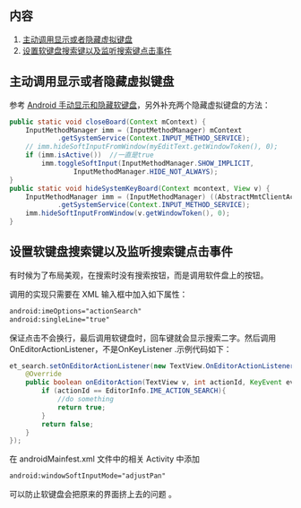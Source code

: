 ## 内容

1. [主动调用显示或者隐藏虚拟键盘](#[主动调用显示或者隐藏虚拟键盘)
2. [设置软键盘搜索键以及监听搜索键点击事件](#设置软键盘搜索键以及监听搜索键点击事件)

## <a id = "主动调用显示或者隐藏虚拟键盘">主动调用显示或者隐藏虚拟键盘</a>

参考 [Android 手动显示和隐藏软键盘](https://blog.csdn.net/h7870181/article/details/8332991)，另外补充两个隐藏虚拟键盘的方法：

```java
public static void closeBoard(Context mContext) {
    InputMethodManager imm = (InputMethodManager) mContext
            .getSystemService(Context.INPUT_METHOD_SERVICE);
    // imm.hideSoftInputFromWindow(myEditText.getWindowToken(), 0);
    if (imm.isActive())  //一直是true
        imm.toggleSoftInput(InputMethodManager.SHOW_IMPLICIT,
                InputMethodManager.HIDE_NOT_ALWAYS);
}
public static void hideSystemKeyBoard(Context mcontext, View v) {
    InputMethodManager imm = (InputMethodManager) ((AbstractMmtClientActivity) mcontext)
            .getSystemService(Context.INPUT_METHOD_SERVICE);
    imm.hideSoftInputFromWindow(v.getWindowToken(), 0);
}

```

## <a id = "设置软键盘搜索键以及监听搜索键点击事件">设置软键盘搜索键以及监听搜索键点击事件</a>

有时候为了布局美观，在搜索时没有搜索按钮，而是调用软件盘上的按钮。

调用的实现只需要在 XML 输入框中加入如下属性：

```xml
android:imeOptions="actionSearch"
android:singleLine="true"
```

保证点击不会换行，最后调用软键盘时，回车键就会显示搜索二字。然后调用 OnEditorActionListener，不是OnKeyListener .示例代码如下：

```java
et_search.setOnEditorActionListener(new TextView.OnEditorActionListener() {
    @Override
    public boolean onEditorAction(TextView v, int actionId, KeyEvent event) {
        if (actionId == EditorInfo.IME_ACTION_SEARCH){
            //do something
            return true;
        }
        return false;
    }
});

```

在 androidMainfest.xml 文件中的相关 Activity 中添加

```xml
android:windowSoftInputMode="adjustPan"  
```

可以防止软键盘会把原来的界面挤上去的问题 。